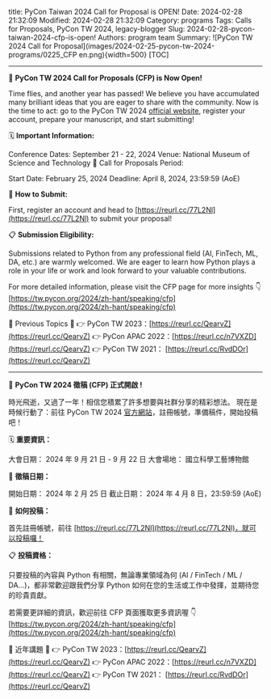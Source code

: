 title: PyCon Taiwan 2024 Call for Proposal is OPEN!
Date: 2024-02-28 21:32:09
Modified: 2024-02-28 21:32:09
Category: programs
Tags: Calls for Proposals, PyCon TW 2024, legacy-blogger
Slug: 2024-02-28-pycon-taiwan-2024-cfp-is-open!
Authors: program team
Summary: ![PyCon TW 2024 Call for Proposal](images/2024-02-25-pycon-tw-2024-programs/0225_CFP en.png){width=500}
[TOC]

---

<!--your content here-->

📢 **PyCon TW 2024 Call for Proposals (CFP) is Now Open!**

Time flies, and another year has passed! We believe you have accumulated many brilliant ideas that you are eager to share with the community. Now is the time to act: go to the PyCon TW 2024 [official website](https://tw.pycon.org/prs/zh-hant/accounts/login/?next=/prs/zh-hant/dashboard/), register your account, prepare your manuscript, and start submitting!

🗓 **Important Information:**

Conference Dates: September 21 - 22, 2024
Venue: National Museum of Science and Technology
🔔 Call for Proposals Period:

Start Date: February 25, 2024
Deadline: April 8, 2024, 23:59:59 (AoE)

📝 **How to Submit:**

First, register an account and head to [https://reurl.cc/77L2Nl](https://reurl.cc/77L2Nl) to submit your proposal!

📋 **Submission Eligibility:**

Submissions related to Python from any professional field (AI, FinTech, ML, DA, etc.) are warmly welcomed. We are eager to learn how Python plays a role in your life or work and look forward to your valuable contributions.

For more detailed information, please visit the CFP page for more insights 👇
[https://tw.pycon.org/2024/zh-hant/speaking/cfp](https://tw.pycon.org/2024/zh-hant/speaking/cfp)

🔻 Previous Topics 🔻
👉 PyCon TW 2023：[https://reurl.cc/QearvZ](https://reurl.cc/QearvZ)
👉 PyCon APAC 2022：[https://reurl.cc/n7VXZD](https://reurl.cc/QearvZ)
👉 PyCon TW 2021： [https://reurl.cc/RvdDOr](https://reurl.cc/QearvZ)

---

📢 **PyCon TW 2024 徵稿 (CFP) 正式開啟 !**

時光飛逝，又過了一年！相信您積累了許多想要與社群分享的精彩想法。
現在是時候行動了：前往 PyCon TW 2024 [官方網站](https://tw.pycon.org/prs/zh-hant/accounts/login/?next=/prs/zh-hant/dashboard/)，註冊帳號，準備稿件，開始投稿吧！

🗓 **重要資訊：**

大會日期： 2024 年 9 月 21 日 - 9 月 22 日
大會場地： 國立科學工藝博物館

🔔 **徵稿日期：**

開始日期： 2024 年 2 月 25 日
截止日期： 2024 年 4 月 8 日，23:59:59 (AoE)

📝 **如何投稿：**

首先註冊帳號，前往 [https://reurl.cc/77L2Nl](https://reurl.cc/77L2Nl)，就可以投稿囉！

📋 **投稿資格：**

只要投稿的內容與 Python 有相關，無論專業領域為何 (AI / FinTech / ML / DA...)，都非常歡迎跟我們分享 Python 如何在您的生活或工作中發揮，並期待您的珍貴貢獻。

若需要更詳細的資訊，歡迎前往 CFP 頁面獲取更多資訊喔 👇
[https://tw.pycon.org/2024/zh-hant/speaking/cfp](https://tw.pycon.org/2024/zh-hant/speaking/cfp)

🔻 近年講題 🔻
👉 PyCon TW 2023：[https://reurl.cc/QearvZ](https://reurl.cc/QearvZ)
👉 PyCon APAC 2022：[https://reurl.cc/n7VXZD](https://reurl.cc/QearvZ)
👉 PyCon TW 2021： [https://reurl.cc/RvdDOr](https://reurl.cc/QearvZ)

